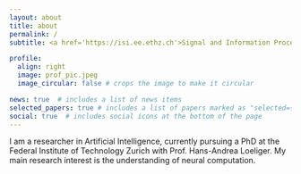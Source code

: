 ```yaml
---
layout: about
title: about
permalink: /
subtitle: <a href='https://isi.ee.ethz.ch'>Signal and Information Processing Laboratory, ETH Zürich</a>.

profile:
  align: right
  image: prof_pic.jpeg
  image_circular: false # crops the image to make it circular

news: true  # includes a list of news items
selected_papers: true # includes a list of papers marked as "selected={true}"
social: true  # includes social icons at the bottom of the page
---
```


I am a researcher in Artificial Intelligence, currently pursuing a PhD at the Federal Institute of Technology Zurich with Prof. Hans-Andrea Loeliger.
My main research interest is the understanding of neural computation.